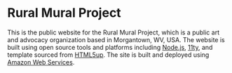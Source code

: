# Rural Mural Project

This is the public website for the Rural Mural Project, which is a public art and advocacy organization based in Morgantown, WV, USA. The website is built using open source tools and platforms including [Node.js](https://nodejs.org/), [11ty](https://www.11ty.dev/), and template sourced from [HTML5up](https://html5up.net/). The site is built and deployed using [Amazon Web Services](https://aws.amazon.com/).
